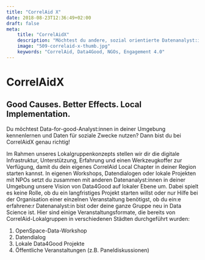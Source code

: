 ```yaml
---
title: "CorrelAid X"
date: 2018-08-23T12:36:49+02:00
draft: false
meta:
    title: "CorrelAidX"
    description: "Möchtest du andere, sozial orientierte Datenanalyst:innen in deiner Nähe kennenlernen? Dann bist du bei CorrelAidX ganz richtig."
    image: "509-correlaid-x-thumb.jpg"
    keywords: "CorrelAid, Data4Good, NGOs, Engagement 4.0"
---
```


# CorrelAidX
## Good Causes. Better Effects. Local Implementation.

Du möchtest Data-for-good-Analyst:innen in deiner Umgebung kennenlernen und Daten für soziale Zwecke nutzen? Dann bist du bei CorrelAidX genau richtig!

Im Rahmen unseres Lokalgruppenkonzepts stellen wir dir die digitale Infrastruktur, Unterstützung, Erfahrung und einen Werkzeugkoffer zur Verfügung, damit du dein eigenes CorrelAid Local Chapter in deiner Region starten kannst. In eigenen Workshops, Datendialogen oder lokale Projekten mit NPOs setzt du zusammen mit anderen Datenanalyst:innen in deiner Umgebung unsere Vision von Data4Good auf lokaler Ebene um. Dabei spielt es keine Rolle, ob du ein langfristiges Projekt starten willst oder nur Hilfe bei der Organisation einer einzelnen Veranstaltung benötigst, ob du ein:e erfahrene:r Datenanalyst:in bist oder deine ganze Gruppe neu in Data Science ist. Hier sind einige Veranstaltungsformate, die bereits von CorrelAid-Lokalgruppen in verschiedenen Städten durchgeführt wurden:

1. OpenSpace-Data-Workshop
2. Datendialog
3. Lokale Data4Good Projekte
4. Öffentliche Veranstaltungen (z.B. Paneldiskussionen)

